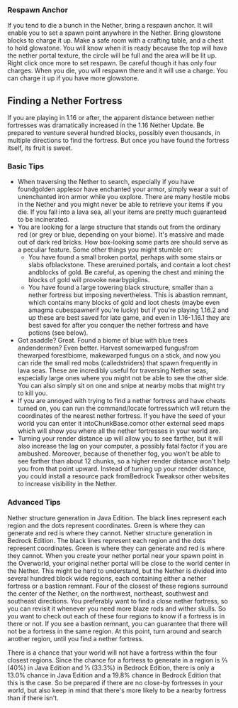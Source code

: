 ### Respawn Anchor
If you tend to die a bunch in the Nether, bring a respawn anchor. It will enable you to set a spawn point anywhere in the Nether. Bring glowstone blocks to charge it up. Make a safe room with a crafting table, and a chest to hold glowstone. You will know when it is ready because the top will have the nether portal texture, the circle will be full and the area will be lit up. Right click once more to set respawn. Be careful though it has only four charges. When you die, you will respawn there and it will use a charge. You can charge it up if you have more glowstone.

## Finding a Nether Fortress
If you are playing in 1.16 or after, the apparent distance between nether fortresses was dramatically increased in the 1.16 Nether Update. Be prepared to venture several hundred blocks, possibly even thousands, in multiple directions to find the fortress. But once you have found the fortress itself, its fruit is sweet.

### Basic Tips
- When traversing the Nether to search, especially if you have foundgolden applesor have enchanted your armor, simply wear a suit of unenchanted iron armor while you explore. There are many hostile mobs in the Nether and you might never be able to retrieve your items if you die. If you fall into a lava sea, all your items are pretty much guaranteed to be incinerated.
- You are looking for a large structure that stands out from the ordinary red (or grey or blue, depending on your biome). It's massive and made out of dark red bricks. How box-looking some parts are should serve as a peculiar feature. Some other things you might stumble on:
	- You have found a small broken portal, perhaps with some stairs or slabs ofblackstone. These areruined portals, and contain a loot chest andblocks of gold. Be careful, as opening the chest and mining the blocks of gold will provoke nearbypiglins.
	- You have found a large towering black structure, smaller than a nether fortress but imposing nevertheless. This is abastion remnant, which contains many blocks of gold and loot chests (maybe even amagma cubespawnerif you're lucky) but if you're playing 1.16.2 and up these are best saved for late game, and even in 1.16-1.16.1 they are best saved for after you conquer the nether fortress and have potions (see below).
- Got asaddle? Great. Found a biome of blue with blue trees andendermen? Even better. Harvest somewarped fungusfrom thewarped forestbiome, makewarped fungus on a stick, and now you can ride the small red mobs (calledstriders) that spawn frequently in lava seas. These are incredibly useful for traversing Nether seas, especially large ones where you might not be able to see the other side. You can also simply sit on one and snipe at nearby mobs that might try to kill you.
- If you are annoyed with trying to find a nether fortress and have cheats turned on, you can run the command/locate fortresswhich will return the coordinates of the nearest nether fortress. If you have the seed of your world you can enter it intoChunkBase.comor other external seed maps which will show you where all the nether fortresses in your world are.
- Turning your render distance up will allow you to see farther, but it will also increase the lag on your computer, a possibly fatal factor if you are ambushed. Moreover, because of thenether fog, you won't be able to see farther than about 12 chunks, so a higher render distance won't help you from that point upward. Instead of turning up your render distance, you could install a resource pack fromBedrock Tweaksor other websites to increase visibility in the Nether.

### Advanced Tips
Nether structure generation in Java Edition. The black lines represent each region and the dots represent coordinates. Green is where they can generate and red is where they cannot.
Nether structure generation in Bedrock Edition. The black lines represent each region and the dots represent coordinates. Green is where they can generate and red is where they cannot.
When you create your nether portal near your spawn point in the Overworld, your original nether portal will be close to the world center in the Nether. This might be hard to understand, but the Nether is divided into several hundred block wide regions, each containing either a nether fortress or a bastion remnant. Four of the closest of these regions surround the center of the Nether, on the northwest, northeast, southwest and southeast directions. You preferably want to find a close nether fortress, so you can revisit it whenever you need more blaze rods and wither skulls. So you want to check out each of these four regions to know if a fortress is in there or not. If you see a bastion remnant, you can guarantee that there will not be a fortress in the same region. At this point, turn around and search another region, until you find a nether fortress.

There is a chance that your world will not have a fortress within the four closest regions. Since the chance for a fortress to generate in a region is 2⁄5 (40%) in Java Edition and 1⁄3 (33.3%) in Bedrock Edition, there is only a 13.0% chance in Java Edition and a 19.8% chance in Bedrock Edition that this is the case. So be prepared if there are no close-by fortresses in your world, but also keep in mind that there's more likely to be a nearby fortress than if there isn't.

